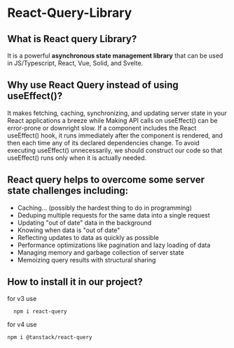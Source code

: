 # React-Query-Library

## What is React query Library?
It is a powerful **asynchronous state management library** that can be used in JS/Typescript, React, Vue, Solid, and Svelte.

## Why use React Query instead of using useEffect()?
It makes fetching, caching, synchronizing, and updating server state in your React applications a breeze while Making API calls on useEffect() can be error-prone or downright slow. If a component includes the React useEffect() hook, it runs immediately after the component is rendered, and then each time any of its declared dependencies change. To avoid executing useEffect() unnecessarily, we should construct our code so that useEffect() runs only when it is actually needed.


## React query helps to overcome some server state challenges including:
* Caching... (possibly the hardest thing to do in programming)
* Deduping multiple requests for the same data into a single request
* Updating "out of date" data in the background
* Knowing when data is "out of date"
* Reflecting updates to data as quickly as possible
* Performance optimizations like pagination and lazy loading of data
* Managing memory and garbage collection of server state
* Memoizing query results with structural sharing

## How to install it in our project?
for v3 use 
```
  npm i react-query
```
for v4 use 
```
npm i @tanstack/react-query

```

  
